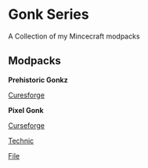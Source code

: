 # Gonk Series
A Collection of my Mincecraft modpacks
## Modpacks
**Prehistoric Gonkz**

[Curesforge](https://www.curseforge.com/minecraft/modpacks/prehistoric-gonkz)

**Pixel Gonk**

[Curseforge](https://www.curseforge.com/minecraft/modpacks/pixelgonk)

[Technic](https://www.technicpack.net/modpack/pixelgonk.1950387)

[File](https://github.com/RadicalNugz/Gonk-Series/releases/tag/PixelGonk)
